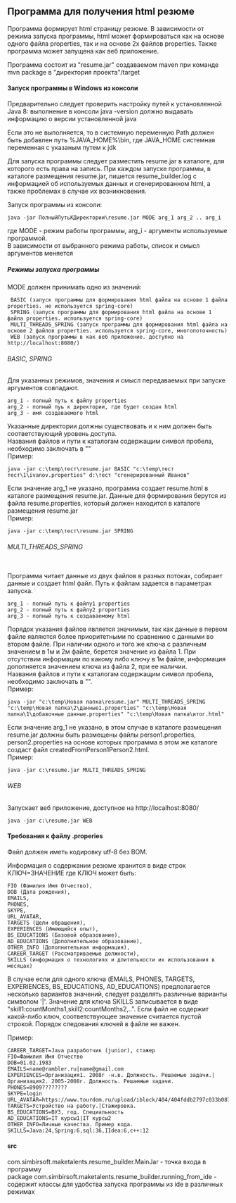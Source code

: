 ## Программа для получения html резюме
Программа формирует html страницу резюме.
В зависимости от режима запуска программы, html может формироваться как на основе одного файла properties,
так и на основе 2х файлов properties. Также программа может запущена как веб приложение.

Программа состоит из "resume.jar" создаваемом maven при команде
mvn package в "директория проекта"/target

#### Запуск программы в Windows из консоли
Предварительно следует проверить настройку путей к установленной Java 8:
выполнение в консоли
java -version
должно выдавать информацию о версии установленной java

Если это не выполняется, то в системную переменную Path должен быть добавлен путь %JAVA_HOME%\bin,
где JAVA_HOME системная переменная с указаным путем к jdk

Для запуска программы следует разместить resume.jar в каталоге, для которого есть права на запись.
При каждом запуске программы, в каталоге размещения resume.jar, пишется resume_builder.log
с информацией об используемых данных и сгенерированном html, а также проблемах в случае их возникновения.

Запуск программы из консоли:

    java -jar ПолныйПутьКДиректории\resume.jar MODE arg_1 arg_2 .. arg_i
    
где MODE - режим работы программы, arg_i - аргументы используемые программой. 
<br>
В зависимости от выбранного режима работы, список и смысл аргументов меняется

##### Режимы запуска программы

MODE должен принимать одно из значений:

     BASIC (запуск программы для формирования html файла на основе 1 файла properties. не используется spring-core)
     SPRING (запуск программы для формирования html файла на основе 1 файла properties. используется spring-core)
     MULTI_THREADS_SPRING (запуск программы для формирования html файла на основе 2 файлов properties. используется spring-core, многопоточность)
     WEB (запуск программы в как веб приложение. доступно на http://localhost:8080/)



###### BASIC, SPRING
Для указанных режимов, значения и смысл передаваемых при запуске аргументов совпадают. 
</br>


    arg_1 - полный путь к файлу properties
    arg_2 - полный пуь к директории, где будет создан html
    arg_3 - имя создаваемого html

Указанные директории должны существовать и к ним должен быть соответствующий уровень доступа.
<br>
Названия файлов и пути к каталогам содержащим символ пробела, необходимо заключать в ""
<br>
Пример:

    java -jar c:\temp\тест\resume.jar BASIC "c:\temp\тест тест\1\ivanov.properties" d:\тест "сгенерированный Иванов"

Если значение arg_1 не указано, программа создает resume.html в каталоге размещения resume.jar. Данные для формирования берутся из файла resume.properties, который должен находится в каталоге размещения resume.jar 
<br>
Пример:

    java -jar c:\temp\тест\resume.jar SPRING


###### MULTI_THREADS_SPRING
<br>
Программа читает данные из двух файлов в разных потоках, собирает данные и создает html файл. Путь к файлам задается в параметрах запуска.

    arg_1 - полный путь к файлу1 properties
    arg_2 - полный путь к файлу2 properties
    arg_3 - полный путь к создаваемому html
  
 Порядок указания файлов является значимым, так как данные в первом файле являются более приоритетными по сравнению с данными во втором файле. При наличии одного и того же ключа с различным значением в 1м и 2м файле, берется значение из файла 1. При отсутствии информации по какому либо ключу в 1м файле, информация дополняется значением ключа из файла 2, при ее наличии.
<br>
Названия файлов и пути к каталогам содержащим символ пробела, необходимо заключать в "".
<br>
Пример:

    java -jar "c:\temp\Новая папка\resume.jar" MULTI_THREADS_SPRING "c:\temp\Новая папка\2\данные1.properties" "c:\temp\Новая папка\1\добавочные данные.properties" "c:\temp\Новая папка\итог.html"

Если значение arg_1 не указано, в этом случае в каталоге размещения resume.jar должны быть размещены файлы person1.properties, person2.properties на основе которых программа в этом же каталоге создаст файл createdFromPerson1Person2.html.
<br>
Пример:

    java -jar c:\resume.jar MULTI_THREADS_SPRING

###### WEB
Запускает веб приложение, доступное на http://localhost:8080/

    java -jar c:\resume.jar WEB

#### Требования к файлу .properies
Файл должен иметь кодировку utf-8 без BOM.

Информация о содержании резюме хранится в виде строк КЛЮЧ=ЗНАЧЕНИЕ
где КЛЮЧ может быть:

    FIO (Фамилия Имя Отчество),
    DOB (Дата рождения),
    EMAILS,
    PHONES,
    SKYPE,
    URL_AVATAR,
    TARGETS (Цели обращения),
    EXPERIENCES (Имеющийся опыт),
    BS_EDUCATIONS (Базовой образование),
    AD_EDUCATIONS (Дополнительное образование),
    OTHER_INFO (Дополнительная информация),
    CAREER_TARGET (Рассматриваемые должности),
    SKILLS (информация о технологиях и длительности их использования в месяцах)

В случае если для одного ключа (EMAILS, PHONES, TARGETS, EXPERIENCES, BS_EDUCATIONS, AD_EDUCATIONS) предполагается несколько вариантов значений, следует разделять различные варианты символом '|'.
Значение для ключа SKILLS записывается в виде "skill1:countMonths1,skill2:countMonths2,..".
Если файл не содержит какой-либо ключ, соответствующее значение считается пустой строкой. Порядок следования ключей в файле не важен.

Пример:

    CAREER_TARGET=Java разработчик (junior), стажер
    FIO=Фамилия Имя Отчество
    DOB=01.02.1983
    EMAILS=name@rambler.ru|name@gmail.com
    EXPERIENCES=Организация1. 2008г -н.в. Должность. Решаемые задачи.|Организация2. 2005-2008г. Должность. Решаемые задачи.
    PHONES=8909????????
    SKYPE=login
    URL_AVATAR=https://www.tourdom.ru/upload/iblock/404/404fddb2797c033b087c4247630b2db7.jpg
    TARGETS=Устройство на работу.|Стажировка.
    BS_EDUCATIONS=ВУЗ, год. Специальность
    AD_EDUCATIONS=IT курсы1|IT курсы2
    OTHER_INFO=Личные качества. Пример кода.
    SKILLS=Java:24,Spring:6,sql:36,IIdea:6,c++:12

#### src
com.simbirsoft.maketalents.resume_builder.MainJar - точка входа в программу
<br>
package com.simbirsoft.maketalents.resume_builder.running_from_ide - содержит классы для удобства запуска программы из ide в различных режимах